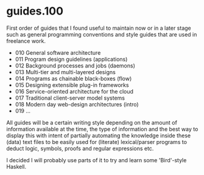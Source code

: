 guides.100
==========

First order of guides that I found useful to maintain now or in a later stage
such as general programming conventions and style guides that are used in
freelance work.

+ 010 General software architecture
+ 011 Program design guidelines (applications)
+ 012 Background processes and jobs (daemons)
+ 013 Multi-tier and multi-layered designs
+ 014 Programs as chainable black-boxes (flow)
+ 015 Designing extensible plug-in frameworks
+ 016 Service-oriented architecture for the cloud
+ 017 Traditional client-server model systems
+ 018 Modern day web-design architectures (intro)
+ 019 ...

All guides will be a certain writing style depending on the amount of
information available at the time, the type of information and the best way to
display this with intent of partially automating the knowledge inside these
(data) text files to be easily used for (literate) lexical/parser programs to
deduct logic, symbols, proofs and regular expressions etc.

I decided I will probably use parts of it to try and learn some 'Bird'-style
Haskell.


